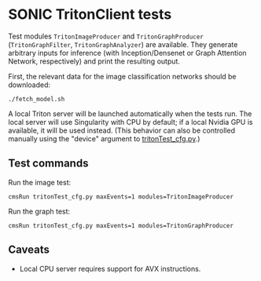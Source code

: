 # SONIC TritonClient tests

Test modules `TritonImageProducer` and `TritonGraphProducer` (`TritonGraphFilter`, `TritonGraphAnalyzer`) are available.
They generate arbitrary inputs for inference (with Inception/Densenet or Graph Attention Network, respectively) and print the resulting output.

First, the relevant data for the image classification networks should be downloaded:
```
./fetch_model.sh
```

A local Triton server will be launched automatically when the tests run.
The local server will use Singularity with CPU by default; if a local Nvidia GPU is available, it will be used instead.
(This behavior can also be controlled manually using the "device" argument to [tritonTest_cfg.py](./tritonTest_cfg.py).)

## Test commands

Run the image test:
```
cmsRun tritonTest_cfg.py maxEvents=1 modules=TritonImageProducer
```

Run the graph test:
```
cmsRun tritonTest_cfg.py maxEvents=1 modules=TritonGraphProducer
```

## Caveats

* Local CPU server requires support for AVX instructions.
